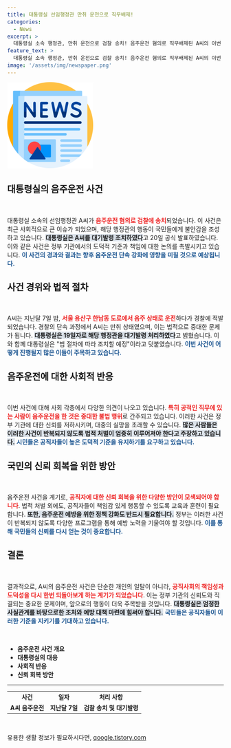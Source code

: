 ```yaml
---
title: 대통령실 선임행정관 만취 운전으로 직무배제!
categories:
  - News
excerpt: >
  대통령실 소속 행정관, 만취 운전으로 검찰 송치! 음주운전 혐의로 직무배제된 A씨의 이번 사건은 어떤 파장을 불러올까? 클릭하여 자세한 내용을 확인하세요!
feature_text: >
  대통령실 소속 행정관, 만취 운전으로 검찰 송치! 음주운전 혐의로 직무배제된 A씨의 이번 사건은 어떤 파장을 불러올까? 클릭하여 자세한 내용을 확인하세요!
image: '/assets/img/newspaper.png'
---
```


<p><img src="/assets/img/newspaper.png" alt="kimp 속보" /></p>

<h2 data-ke-size="size26">대통령실의 음주운전 사건</h2>

<p data-ke-size="size16">&nbsp;</p>

<p>대통령실 소속의 선임행정관 A씨가 <b><span style="color: #ee2323;">음주운전 혐의로 검찰에 송치</span></b>되었습니다. 이 사건은 최근 사회적으로 큰 이슈가 되었으며, 해당 행정관의 행동이 국민들에게 불안감을 조성하고 있습니다. <b><span style="background-color: #21538527;">대통령실은 A씨를 대기발령 조치하였다</span></b>고 20일 공식 발표하였습니다. 이와 같은 사건은 정부 기관에서의 도덕적 기준과 책임에 대한 논의를 촉발시키고 있습니다. <b><span style="color: #1a5490;">이 사건의 경과와 결과는 향후 음주운전 단속 강화에 영향을 미칠 것으로 예상됩니다.</span></b></p>

<h2 data-ke-size="size26">사건 경위와 법적 절차</h2>

<p data-ke-size="size16">&nbsp;</p>

<p>A씨는 지난달 7일 밤, <b><span style="color: #ee2323;">서울 용산구 한남동 도로에서 음주 상태로 운전</span></b>하다가 경찰에 적발되었습니다. 경찰의 단속 과정에서 A씨는 만취 상태였으며, 이는 법적으로 중대한 문제가 됩니다. <b><span style="background-color: #21538527;">대통령실은 19일자로 해당 행정관을 대기발령 처리하였다</span></b>고 밝혔습니다. 이와 함께 대통령실은 "법 절차에 따라 조치할 예정"이라고 덧붙였습니다. <b><span style="color: #1a5490;">이번 사건이 어떻게 진행될지 많은 이들이 주목하고 있습니다.</span></b></p>

<h2 data-ke-size="size26">음주운전에 대한 사회적 반응</h2>

<p data-ke-size="size16">&nbsp;</p>

<p>이번 사건에 대해 사회 각층에서 다양한 의견이 나오고 있습니다. <b><span style="color: #ee2323;">특히 공적인 직무에 있는 사람이 음주운전을 한 것은 중대한 불법 행위</span></b>로 간주되고 있습니다. 이러한 사건은 정부 기관에 대한 신뢰를 저하시키며, 대중의 실망을 초래할 수 있습니다. <b><span style="background-color: #21538527;">많은 사람들은 이러한 사건이 반복되지 않도록 법적 처벌이 엄중히 이루어져야 한다고 주장하고 있습니다.</span></b> <b><span style="color: #1a5490;">시민들은 공직자들이 높은 도덕적 기준을 유지하기를 요구하고 있습니다.</span></b></p>

<h2 data-ke-size="size26">국민의 신뢰 회복을 위한 방안</h2>

<p data-ke-size="size16">&nbsp;</p>

<p>음주운전 사건을 계기로, <b><span style="color: #ee2323;">공직자에 대한 신뢰 회복을 위한 다양한 방안이 모색되어야 합니다</span></b>. 법적 처벌 외에도, 공직자들이 책임감 있게 행동할 수 있도록 교육과 훈련이 필요합니다. <b><span style="background-color: #21538527;">또한, 음주운전 예방을 위한 정책 강화도 반드시 필요합니다.</span></b> 정부는 이러한 사건이 반복되지 않도록 다양한 프로그램을 통해 예방 노력을 기울여야 할 것입니다. <b><span style="color: #1a5490;">이를 통해 국민들의 신뢰를 다시 얻는 것이 중요합니다.</span></b></p>

<h2 data-ke-size="size26">결론</h2>

<p data-ke-size="size16">&nbsp;</p>

<p>결과적으로, A씨의 음주운전 사건은 단순한 개인의 일탈이 아니라, <b><span style="color: #ee2323;">공직사회의 책임성과 도덕성을 다시 한번 되돌아보게 하는 계기가 되었습니다</span></b>. 이는 정부 기관의 신뢰도와 직결되는 중요한 문제이며, 앞으로의 행동이 더욱 주목받을 것입니다. <b><span style="background-color: #21538527;">대통령실은 엄정한 사실관계를 바탕으로한 조처와 예방 대책 마련에 힘써야 합니다.</span></b> <b><span style="color: #1a5490;">국민들은 공직자들이 이러한 기준을 지키기를 기대하고 있습니다.</span></b></p>

<p data-ke-size="size16">&nbsp;</p>

<ul>
    <li><b>음주운전 사건 개요</b></li>
    <li><b>대통령실의 대응</b></li>
    <li><b>사회적 반응</b></li>
    <li><b>신뢰 회복 방안</b></li>
</ul>

<hr />

<table>
    <tr>
        <td style="text-align: center; height: 17px;"><b>사건</b></td>
        <td style="text-align: center; height: 17px;"><b>일자</b></td>
        <td style="text-align: center; height: 17px;"><b>처리 사항</b></td>
    </tr>
    <tr>
        <td style="text-align: center; height: 17px;"><b>A씨 음주운전</b></td>
        <td style="text-align: center; height: 17px;"><b>지난달 7일</b></td>
        <td style="text-align: center; height: 17px;"><b>검찰 송치 및 대기발령</b></td>
    </tr>
</table>

<p data-ke-size="size16">&nbsp;</p>
유용한 생활 정보가 필요하시다면, <a href="https://qoogle.tistory.com" rel="dofollow">qoogle.tistory.com</a>


